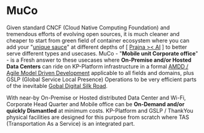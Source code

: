 # MuCo
Given standard CNCF (Cloud Native Computing Foundation) and tremendous efforts of evolving open sources, it is much cleaner and cheaper to start from green field of container ecosystem where you can add your "<a href="https://blog.khaiphong.io/2021/09/references.html#R8" target="_blank">unique sauce</a>" at different depths of [ <a href="https://docs.google.com/presentation/d/e/2PACX-1vTP8Z2EZGq-SDVJUMX4W5Q-zQV6nWFFVCKoK8W8JO0OPclzxZBA65tppV5cQQMSRWEoCwBZu1KAfKg5/pub" target="_blank">Prajna &gt;&lt; AI</a> ] to better serve different types and usecases. MuCo - "<b>Mobile unit Corporate office</b>" - is a Fresh answer to these usecases where <b>On-Premise and/or Hosted Data Centers</b> can ride on KP-Platform infrastructure in a formal <a href="https://www.guru99.com/test-driven-development.html" target="_blank">AMDD / Agile Model Driven Development</a> applicable to all fields and domains, plus GSLP (Global Service Local Presence) Operations to be very efficient parts of the inevitable <a href="https://dotchuoinon.com/2022/01/21/chinas-digital-silk-road-and-the-global-digital-order/" target="_blank">Gobal Digital Silk Road</a>.

With near-by On-Premise or Hosted distributed Data Center and Wi-Fi, Corporate Head Quarter and Mobile office can be <b>On-Demand and/or quickly Dismantled</b> at minimum costs. KP-Platform and GSLP / ThankYou physical facilities are designed for this purpose from scratch where TAS (Transportation As a Service) is an integrated part.
